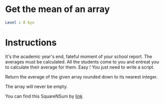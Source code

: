 # Get the mean of an array

```yaml
Level : 8 kyu
```


# Instructions
It's the academic year's end, fateful moment of your school report.
The averages must be calculated.
All the students come to you and entreat you to calculate their average for them.
Easy ! You just need to write a script.

Return the average of the given array rounded down to its nearest integer.

The array will never be empty.



You can find this SquareNSum by [link](https://www.codewars.com/kata/563e320cee5dddcf77000158/train/java)